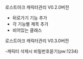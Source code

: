 로스트아크 캐릭터관리 V0.2.0버전

- 뒤로가기 기능 추가
- 각 기능별 제목 추가
- 비어있는 클래스 


로스트아크 캐릭터관리 V0.3.0버전

-캐릭터 삭제시 비밀번호묻기(pw:1234)
